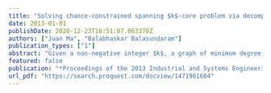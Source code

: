 ```yaml
---
title: "Solving chance-constrained spanning $k$-core problem via decomposition and integer programming"
date: 2013-01-01
publishDate: 2020-12-23T16:51:07.063378Z
authors: ["Juan Ma", "Balabhaskar Balasundaram"]
publication_types: ["1"]
abstract: "Given a non-negative integer $k$, a graph of minimum degree at least $k$ is called a $k$-core. The concept of $k$-cores can be used to design resilient networks that preserve low diameter and high vertex-connectivity upon limited vertex or edge failures. This article focuses on a chance-constrained version of the minimum spanning $k$-core problem under probabilistic edge failures. Specifically, given that the edges can fail randomly and independently, we want to find a subset of edges of minimum total cost such that the graph with this edge set is a $k$-core with probability at least $1-α$ where $α$ in [0,1]. We first reformulate the non-convex chance-constrained optimization problem as a large-scale integer program. To solve it, we employ  a decomposition and branch-and-cut framework recently introduced in the literature and discuss problem-specific enhancements of this approach. We report on our computational experiments designed to benchmark this decomposition branch-and-cut algorithm."
featured: false
publication: "*Proceedings of the 2013 Industrial and Systems Engineering Research Conference (ISERC 2013)*"
url_pdf: "https://search.proquest.com/docview/1471961684"
---
```


